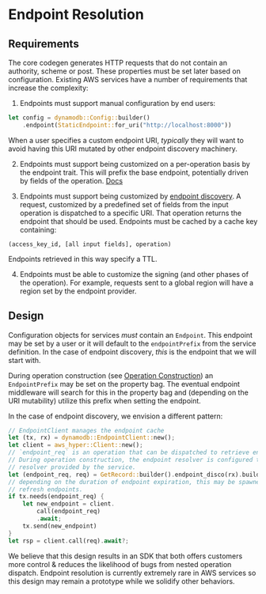 # Endpoint Resolution

## Requirements
The core codegen generates HTTP requests that do not contain an authority, scheme or post. These properties must be set later based on configuration. Existing AWS services have a number of requirements that increase the complexity:

1. Endpoints must support manual configuration by end users:
```rust
let config = dynamodb::Config::builder()
    .endpoint(StaticEndpoint::for_uri("http://localhost:8000"))
```

When a user specifies a custom endpoint URI, _typically_ they will want to avoid having this URI mutated by other endpoint discovery machinery.

2. Endpoints must support being customized on a per-operation basis by the endpoint trait. This will prefix the base endpoint, potentially driven by fields of the operation. [Docs](https://awslabs.github.io/smithy/1.0/spec/core/endpoint-traits.html#endpoint-trait)

3. Endpoints must support being customized by [endpoint discovery](https://awslabs.github.io/smithy/1.0/spec/aws/aws-core.html#client-endpoint-discovery). A request, customized by a predefined set of fields from the input operation is dispatched to a specific URI. That operation returns the endpoint that should be used. Endpoints must be cached by a cache key containing:
```
(access_key_id, [all input fields], operation)
```
Endpoints retrieved in this way specify a TTL.

4. Endpoints must be able to customize the signing (and other phases of the operation). For example, requests sent to a global region will have a region set by the endpoint provider.


## Design

Configuration objects for services _must_ contain an `Endpoint`. This endpoint may be set by a user or it will default to the `endpointPrefix` from the service definition. In the case of endpoint discovery, _this_ is the endpoint that we will start with.

During operation construction (see [Operation Construction](operation.md#operation-construction)) an `EndpointPrefix` may be set on the property bag. The eventual endpoint middleware will search for this in the property bag and (depending on the URI mutability) utilize this prefix when setting the endpoint.

In the case of endpoint discovery, we envision a different pattern:
```rust
// EndpointClient manages the endpoint cache
let (tx, rx) = dynamodb::EndpointClient::new();
let client = aws_hyper::Client::new();
// `endpoint_req` is an operation that can be dispatched to retrieve endpoints
// During operation construction, the endpoint resolver is configured to be `rx` instead static endpoint
// resolver provided by the service.
let (endpoint_req, req) = GetRecord::builder().endpoint_disco(rx).build_with_endpoint();
// depending on the duration of endpoint expiration, this may be spawned into a separate task to continuously
// refresh endpoints.
if tx.needs(endpoint_req) {
    let new_endpoint = client.
        call(endpoint_req)
        .await;
    tx.send(new_endpoint)
}
let rsp = client.call(req).await?;
```

We believe that this design results in an SDK that both offers customers more control & reduces the likelihood of bugs from nested operation dispatch. Endpoint resolution is currently extremely rare in AWS services so this design may remain a prototype while we solidify other behaviors.
